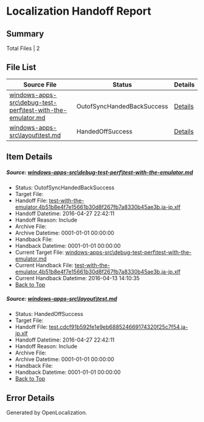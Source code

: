# <a name='report-top'></a> Localization Handoff Report

## Summary
 Total Files | 2

## File List
 Source File | Status | Details 
 ----------- | ------ | ------- 
 [windows-apps-src\debug-test-perf\test-with-the-emulator.md](https://github.com/Microsoft/windows-apps/blob/0c84afb738291fbd4fed6789de1f244bf69b1183/windows-apps-src/debug-test-perf/test-with-the-emulator.md) | OutofSyncHandedBackSuccess | [Details](#1706d4b016d1c796fdc51d050ebd35dd8a2f54651974)
 [windows-apps-src\layout\test.md](https://github.com/Microsoft/windows-apps/blob/ceb84c7a05b4505a440b46567fac8c145aa93423/windows-apps-src/layout/test.md) | HandedOffSuccess | [Details](#8907584e67e82daf74a39accc937d0bbfa3b81fe3201)

## Item Details
##### <a name='1706d4b016d1c796fdc51d050ebd35dd8a2f54651974'></a> Source: [windows-apps-src\debug-test-perf\test-with-the-emulator.md](https://github.com/Microsoft/windows-apps/blob/0c84afb738291fbd4fed6789de1f244bf69b1183/windows-apps-src/debug-test-perf/test-with-the-emulator.md)
* Status: OutofSyncHandedBackSuccess
* Target File: 
* Handoff File: [test-with-the-emulator.4b51b8e4f7e15661b30d8f267fb7a8330b45ae3b.ja-jp.xlf](https://github.com/Microsoft/WDG.handoff/blob/5d6a9815d3fa938d5442b88682c8ce8baf6ecf18/ol-handoff/Microsoft/windows-apps.ja-jp/master/test-with-the-emulator.4b51b8e4f7e15661b30d8f267fb7a8330b45ae3b.ja-jp.xlf)
* Handoff Datetime: 2016-04-27 22:42:11
* Handoff Reason: Include
* Archive File: 
* Archive Datetime: 0001-01-01 00:00:00
* Handback File: 
* Handback Datetime: 0001-01-01 00:00:00
* Current Target File: [windows-apps-src\debug-test-perf\test-with-the-emulator.md](https://github.com/Microsoft/windows-apps.ja-jp/blob/ede73b1a80d40d88b22b4a79f571f892d6d3809b/windows-apps-src/debug-test-perf/test-with-the-emulator.md)
* Current Handback File: [test-with-the-emulator.4b51b8e4f7e15661b30d8f267fb7a8330b45ae3b.ja-jp.xlf](https://github.com/Microsoft/WDG.handback/blob/a5742cb2d83625361cba5b5a0ead558fec4ff91c/ol-handback/Microsoft/windows-apps.ja-jp/master/test-with-the-emulator.4b51b8e4f7e15661b30d8f267fb7a8330b45ae3b.ja-jp.xlf)
* Current Handback Datetime: 2016-04-13 14:10:35
* [Back to Top](#report-top)

##### <a name='8907584e67e82daf74a39accc937d0bbfa3b81fe3201'></a> Source: [windows-apps-src\layout\test.md](https://github.com/Microsoft/windows-apps/blob/ceb84c7a05b4505a440b46567fac8c145aa93423/windows-apps-src/layout/test.md)
* Status: HandedOffSuccess
* Target File: 
* Handoff File: [test.cdcf91b592fe1e9eb688524669174320f25c7f54.ja-jp.xlf](https://github.com/Microsoft/WDG.handoff/blob/5d6a9815d3fa938d5442b88682c8ce8baf6ecf18/ol-handoff/Microsoft/windows-apps.ja-jp/master/test.cdcf91b592fe1e9eb688524669174320f25c7f54.ja-jp.xlf)
* Handoff Datetime: 2016-04-27 22:42:11
* Handoff Reason: Include
* Archive File: 
* Archive Datetime: 0001-01-01 00:00:00
* Handback File: 
* Handback Datetime: 0001-01-01 00:00:00
* [Back to Top](#report-top)


## Error Details

Generated by OpenLocalization.
